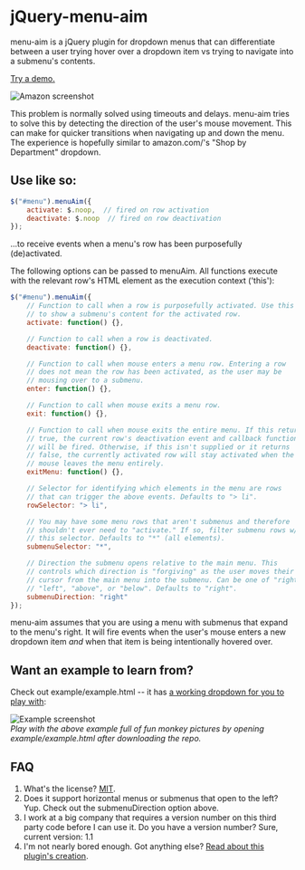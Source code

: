 jQuery-menu-aim
===============

menu-aim is a jQuery plugin for dropdown menus that can differentiate
between a user trying hover over a dropdown item vs trying to navigate into
a submenu's contents.

[Try a demo.](https://rawgithub.com/kamens/jQuery-menu-aim/master/example/example.html)

![Amazon screenshot](https://raw.github.com/kamens/jQuery-menu-aim/master/amazon.png)

This problem is normally solved using timeouts and delays. menu-aim tries to
solve this by detecting the direction of the user's mouse movement. This can
make for quicker transitions when navigating up and down the menu. The
experience is hopefully similar to amazon.com/'s "Shop by Department"
dropdown.

## Use like so:

```js
$("#menu").menuAim({
    activate: $.noop,  // fired on row activation
    deactivate: $.noop  // fired on row deactivation
});
```

...to receive events when a menu's row has been purposefully (de)activated.

The following options can be passed to menuAim. All functions execute with
the relevant row's HTML element as the execution context ('this'):

```js
$("#menu").menuAim({
    // Function to call when a row is purposefully activated. Use this
    // to show a submenu's content for the activated row.
    activate: function() {},

    // Function to call when a row is deactivated.
    deactivate: function() {},

    // Function to call when mouse enters a menu row. Entering a row
    // does not mean the row has been activated, as the user may be
    // mousing over to a submenu.
    enter: function() {},

    // Function to call when mouse exits a menu row.
    exit: function() {},

    // Function to call when mouse exits the entire menu. If this returns
    // true, the current row's deactivation event and callback function
    // will be fired. Otherwise, if this isn't supplied or it returns
    // false, the currently activated row will stay activated when the
    // mouse leaves the menu entirely.
    exitMenu: function() {},

    // Selector for identifying which elements in the menu are rows
    // that can trigger the above events. Defaults to "> li".
    rowSelector: "> li",

    // You may have some menu rows that aren't submenus and therefore
    // shouldn't ever need to "activate." If so, filter submenu rows w/
    // this selector. Defaults to "*" (all elements).
    submenuSelector: "*",

    // Direction the submenu opens relative to the main menu. This
    // controls which direction is "forgiving" as the user moves their
    // cursor from the main menu into the submenu. Can be one of "right",
    // "left", "above", or "below". Defaults to "right".
    submenuDirection: "right"
});
```

menu-aim assumes that you are using a menu with submenus that expand
to the menu's right. It will fire events when the user's mouse enters a new
dropdown item *and* when that item is being intentionally hovered over.

## Want an example to learn from?

Check out example/example.html -- it has [a working dropdown for you to play with](https://rawgithub.com/kamens/jQuery-menu-aim/master/example/example.html):

![Example screenshot](https://raw.github.com/kamens/jQuery-menu-aim/master/example.png)<br>
_Play with the above example full of fun monkey pictures by opening example/example.html after downloading the repo._

## FAQ

1. What's the license? [MIT](http://en.wikipedia.org/wiki/MIT_License).
2. Does it support horizontal menus or submenus that open to the left? Yup. Check out the submenuDirection option above.
3. I work at a big company that requires a version number on this third party code before I can use it. Do you have a version number? Sure, current version: 1.1
4. I'm not nearly bored enough. Got anything else? [Read about this plugin's creation](http://bjk5.com/post/44698559168/breaking-down-amazons-mega-dropdown).
